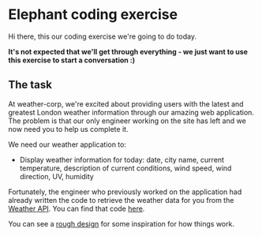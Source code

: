 # Elephant coding exercise

Hi there, this our coding exercise we're going to do today.

**It's not expected that we'll get through everything - we just want to use this exercise to start a conversation :)**

## The task

At weather-corp, we're excited about providing users with the latest and greatest London weather information through our amazing web application. The problem is that our only engineer working on the site has left and we now need you to help us complete it.

We need our weather application to:

- Display weather information for today: date, city name, current temperature, description of current conditions, wind speed, wind direction, UV, humidity

Fortunately, the engineer who previously worked on the application had already written the code to retrieve the weather data for you from the [Weather API](https://www.weatherapi.com/). You can find that code [here](./src/api.ts).

You can see a [rough design](./Design.png) for some inspiration for how things work.
